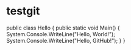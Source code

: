 # testgit
public class Hello
{
   public static void Main()
   {
	System.Console.WriteLine("Hello, World!");
	System.Console.WriteLine("Hello, GitHub!");
   }
}
